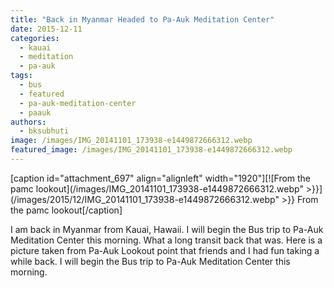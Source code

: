 ```yaml
---
title: "Back in Myanmar Headed to Pa-Auk Meditation Center"
date: 2015-12-11
categories: 
  - kauai
  - meditation
  - pa-auk
tags: 
  - bus
  - featured
  - pa-auk-meditation-center
  - paauk
authors: 
  - bksubhuti
image: /images/IMG_20141101_173938-e1449872666312.webp
featured_image: /images/IMG_20141101_173938-e1449872666312.webp
---
```


\[caption id="attachment\_697" align="alignleft" width="1920"\][![From the pamc lookout](/images/IMG_20141101_173938-e1449872666312.webp" >}}](/images/2015/12/IMG_20141101_173938-e1449872666312.webp" >}} From the pamc lookout\[/caption\]

I am back in Myanmar from Kauai, Hawaii. I will begin the Bus trip to Pa-Auk Meditation Center this morning. What a long transit back that was. Here is a picture taken from Pa-Auk Lookout point that friends and I had fun taking a while back. I will begin the Bus trip to Pa-Auk Meditation Center this morning.
